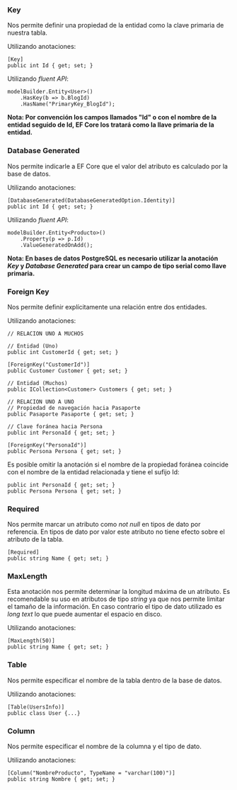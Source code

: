 ### Key

Nos permite definir una propiedad de la entidad como la clave primaria de nuestra tabla.

Utilizando anotaciones:

```
[Key]
public int Id { get; set; }
```

Utilizando *fluent API*:

```
modelBuilder.Entity<User>()
    .HasKey(b => b.BlogId)
    .HasName("PrimaryKey_BlogId");
```

**Nota: Por convención los campos llamados "Id" o con el nombre de la entidad seguido de Id, EF Core los tratará como la llave primaria de la entidad.**
### Database Generated

Nos permite indicarle a EF Core que el valor del atributo es calculado por la base de datos.

Utilizando anotaciones:

```
[DatabaseGenerated(DatabaseGeneratedOption.Identity)]
public int Id { get; set; }
```

Utilizando *fluent API*:

```
modelBuilder.Entity<Producto>()
    .Property(p => p.Id)
    .ValueGeneratedOnAdd();
```

**Nota: En bases de datos PostgreSQL es necesario utilizar la anotación *Key* y *Database Generated* para crear un campo de tipo serial como llave primaria.**
### Foreign Key

Nos permite definir explícitamente una relación entre dos entidades.

Utilizando anotaciones:

```
// RELACION UNO A MUCHOS

// Entidad (Uno)
public int CustomerId { get; set; }

[ForeignKey("CustomerId")]
public Customer Customer { get; set; }

// Entidad (Muchos)
public ICollection<Customer> Customers { get; set; }

// RELACION UNO A UNO
// Propiedad de navegación hacia Pasaporte
public Pasaporte Pasaporte { get; set; }

// Clave foránea hacia Persona
public int PersonaId { get; set; }

[ForeignKey("PersonaId")]
public Persona Persona { get; set; }
```

Es posible omitir la anotación si el nombre de la propiedad foránea coincide con el nombre de la entidad relacionada y tiene el sufijo Id:

```
public int PersonaId { get; set; }
public Persona Persona { get; set; }
```
### Required

Nos permite marcar un atributo como *not null* en tipos de dato por referencia. En tipos de dato por valor este atributo no tiene efecto sobre el atributo de la tabla.

```
[Required]
public string Name { get; set; }
```
### MaxLength

Esta anotación nos permite determinar la longitud máxima de un atributo. Es recomendable su uso en atributos de tipo *string* ya que nos permite limitar el tamaño de la información. En caso contrario el tipo de dato utilizado es *long text* lo que puede aumentar el espacio en disco.

Utilizando anotaciones:

```
[MaxLength(50)]
public string Name { get; set; }
```
### Table

Nos permite especificar el nombre de la tabla dentro de la base de datos.

Utilizando anotaciones:

```
[Table(UsersInfo)]
public class User {...}
```
### Column

Nos permite especificar el nombre de la columna y el tipo de dato.

Utilizando anotaciones:

```
[Column("NombreProducto", TypeName = "varchar(100)")]
public string Nombre { get; set; }
```